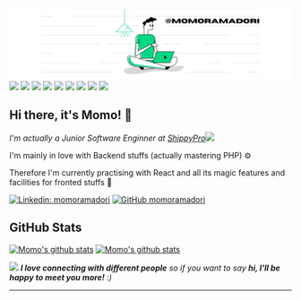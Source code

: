 ![momoramadori's banner](https://github.com/momoramadori/momoramadori/blob/master/images/%40momoramadori.png)
![](https://img.shields.io/badge/editor-VS%20Code-informational?style=flat&logo=Visual-Studio-Code&logoColor=white&color=02d280)
![](https://img.shields.io/badge/code-PHP-informational?style=flat&logo=PHP&logoColor=white&color=02d280)
![](https://img.shields.io/badge/DB-MySQL-informational?style=flat&logo=MySQL&logoColor=white&color=02d280)
![](https://img.shields.io/badge/code-JavaScript-informational?style=flat&logo=JavaScript&logoColor=white&color=02d280)
![](https://img.shields.io/badge/code-React-informational?style=flat&logo=React&logoColor=white&color=02d280)
![](https://img.shields.io/badge/library-jQuery-informational?style=flat&logo=jQuery&logoColor=white&color=02d280)
![](https://img.shields.io/badge/code-SASS-informational?style=flat&logo=Sass&logoColor=white&color=02d280)
![](https://img.shields.io/badge/framework-Bootstrap-informational?style=flat&logo=Bootstrap&logoColor=white&color=02d280)
![](https://img.shields.io/badge/framework-Laravel-informational?style=flat&logo=Laravel&logoColor=white&color=02d280)

## Hi there, it's Momo! 👋

<p><em>I'm actually a Junior Software Enginner at <a href="https://www.shippypro.com/">ShippyPro</a><img src="https://media.giphy.com/media/8crK6V3SrdR97sQC1i/giphy.gif" width="30">
</em></p>

I'm mainly in love with Backend stuffs (actually mastering PHP) ⚙️

Therefore I'm currently practising with React and all its magic features and  facilities for fronted stuffs 🚀  

[![Linkedin: momoramadori](https://img.shields.io/badge/momoramadori-blue?style=flat-square&logo=Linkedin&logoColor=white&link=https://www.linkedin.com/in/momoramadori/)](https://www.linkedin.com/in/momoramadori/)
[![GitHub momoramadori](https://img.shields.io/github/followers/momoramadori?label=follow&style=social)](https://github.com/momoramadori)

## GitHub Stats

[![Momo's github stats](https://github-readme-stats.vercel.app/api?username=momoramadori&show_icons=true&theme=vue)](https://github.com/momoramadori/github-readme-stats)     [![Momo's github stats](https://github-readme-stats.vercel.app/api/top-langs/?username=momoramadori&show_icons=true&layout=compact&theme=vue)](https://github.com/anuraghazra/github-readme-stats)

<img src="https://media.giphy.com/media/LnQjpWaON8nhr21vNW/giphy.gif" width="60"> <em><b>I love connecting with different people</b> so if you want to say <b>hi, I'll be happy to meet you more!</b> :)</em>

---


